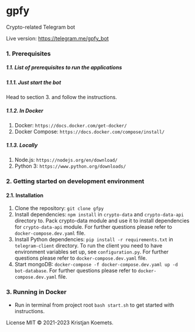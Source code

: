 # gpfy

Crypto-related Telegram bot

Live version: https://telegram.me/gpfy_bot

### 1. Prerequisites

##### 1.1. List of prerequisites to run the applications

##### 1.1.1. Just start the bot

Head to section 3. and follow the instructions.

##### 1.1.2. In Docker

1. Docker: `https://docs.docker.com/get-docker/`
2. Docker Compose: `https://docs.docker.com/compose/install/`

##### 1.1.3. Locally

1. Node.js: `https://nodejs.org/en/download/`
2. Python 3: `https://www.python.org/downloads/`

### 2. Getting started on development environment

#### 2.1. Installation

1. Clone the repository: `git clone gfpy`
2. Install dependencies: `npm install` in `crypto-data` and `crypto-data-api` directory to. Pack crypto-data module and
   use it to install dependencies for `crypto-data-api` module. For further questions please refer
   to `docker-compose.dev.yaml` file.
3. Install Python dependencies: `pip install -r requirements.txt` in `telegram-client` directory. To run the client you
   need to have environment variables set up, see `configuration.py`. For further questions please refer
   to `docker-compose.dev.yaml` file.
4. Start mongoDB: `docker-compose -f docker-compose.dev.yaml up -d bot-database`. For further questions please refer
   to `docker-compose.dev.yaml` file.

### 3. Running in Docker

* Run in terminal from project root `bash start.sh` to get started with instructions.

License MIT © 2021-2023 Kristjan Koemets.
